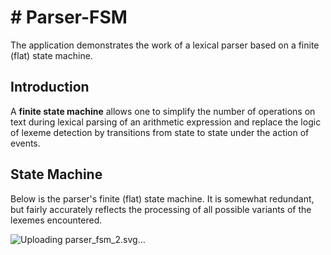 # # Parser-FSM

The application demonstrates the work of a lexical parser based on a finite (flat) state machine.

## Introduction
A __finite state machine__ allows one to simplify the number of operations on text during lexical parsing of an arithmetic expression and replace the logic of lexeme detection by transitions from state to state under the action of events.

## State Machine
Below is the parser's finite (flat) state machine. It is somewhat redundant, but fairly accurately reflects the processing of all possible variants of the lexemes encountered.

![Uploading parser_fsm_2.svg…]()
